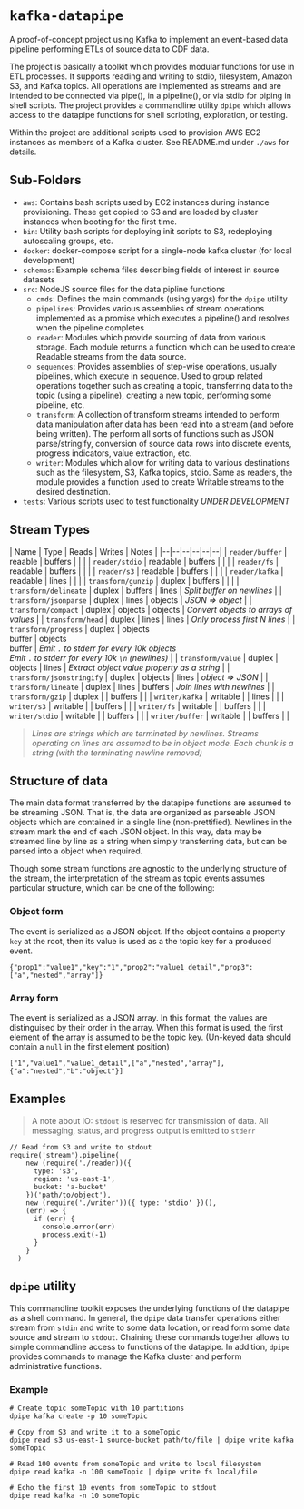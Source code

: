 # `kafka-datapipe`

A proof-of-concept project using Kafka to implement an event-based data pipeline performing ETLs of source data to CDF data.

The project is basically a toolkit which provides modular functions for use in ETL processes. It supports reading and writing to stdio, filesystem, Amazon S3, and Kafka topics. All operations are implemented as streams and are intended to be connected via pipe(), in a pipeline(), or via stdio for piping in shell scripts. The project provides a commandline utility `dpipe` which allows access to the datapipe functions for shell scripting, exploration, or testing.

Within the project are additional scripts used to provision AWS EC2 instances as members of a Kafka cluster.  See README.md under `./aws` for details.

## Sub-Folders

- `aws`: Contains bash scripts used by EC2 instances during instance provisioning. These get copied to S3 and are loaded by cluster instances when booting for the first time.
- `bin`: Utility bash scripts for deploying init scripts to S3, redeploying autoscaling groups, etc.
- `docker`: docker-compose script for a single-node kafka cluster (for local development)
- `schemas`: Example schema files describing fields of interest in source datasets
- `src`: NodeJS source files for the data pipline functions
  - `cmds`: Defines the main commands (using yargs) for the `dpipe` utility
  - `pipelines`: Provides various assemblies of stream operations implemented as a promise which executes a pipeline() and resolves when the pipeline completes
  - `reader`: Modules which provide sourcing of data from various storage. Each module returns a function which can be used to create Readable streams from the data source.
  - `sequences`: Provides assemblies of step-wise operations, usually pipelines, which execute in sequence. Used to group related operations together such as creating a topic, transferring data to the topic (using a pipeline), creating a new topic, performing some pipeline, etc.
  - `transform`: A collection of transform streams intended to perform data manipulation after data has been read into a stream (and before being written). The perform all sorts of functions such as JSON parse/stringify, conversion of source data rows into discrete events, progress indicators, value extraction, etc.
  - `writer`: Modules which allow for writing data to various destinations such as the filesystem, S3, Kafka topics, stdio. Same as readers, the module provides a function used to create Writable streams to the desired destination.
- `tests`: Various scripts used to test functionality _UNDER DEVELOPMENT_

## Stream Types

| Name | Type | Reads | Writes | Notes |
|--|--|--|--|--|--|
| `reader/buffer` | reaable | buffers | | |
| `reader/stdio` | readable | buffers | | |
| `reader/fs` | readable | buffers | | |
| `reader/s3` | readable | buffers | | |
| `reader/kafka` | readable | lines | | |
| `transform/gunzip` | duplex | buffers | | |
| `transform/delineate` | duplex | buffers | lines | _Split buffer on newlines_ |
| `transform/jsonparse` | duplex | lines | objects | _JSON => object_ |
| `transform/compact` | duplex | objects | objects | _Convert objects to arrays of values_ |
| `transform/head` | duplex | lines | lines | _Only process first N lines_ |
| `transform/progress` | duplex | objects<br/>buffer | objects<br/>buffer | _Emit `.` to stderr for every 10k objects <br/> Emit `.` to stderr for every 10k `\n` (newlines)_ |
| `transform/value` | duplex | objects | lines | _Extract object value property as a string_ |
| `transform/jsonstringify` | duplex | objects | lines | _object => JSON_ |
| `transform/lineate` | duplex | lines | buffers | _Join lines with newlines_ |
| `transform/gzip` | duplex | | buffers | |
| `writer/kafka` | writable | | lines | |
| `writer/s3` | writable | | buffers | |
| `writer/fs` | writable | | buffers | |
| `writer/stdio` | writable | | buffers | |
| `writer/buffer` | writable | | buffers | |

> _Lines are strings which are terminated by newlines. Streams operating on lines are assumed to be in object mode. Each chunk is a string (with the terminating newline removed)_

## Structure of data

The main data format transferred by the datapipe functions are assumed to be streaming JSON. That is, the data are organized as parseable JSON objects which are contained in a single line (non-prettified). Newlines in the stream mark the end of each JSON object. In this way, data may be streamed line by line as a string when simply transferring data, but can be parsed into a object when required.

Though some stream functions are agnostic to the underlying structure of the stream, the interpretation of the stream as topic events assumes particular structure, which can be one of the following:

### Object form

The event is serialized as a JSON object. If the object contains a property `key` at the root, then its value is used as a the topic key for a produced event.

```
{"prop1":"value1","key":"1","prop2":"value1_detail","prop3":["a","nested","array"]}
```

### Array form

The event is serialized as a JSON array. In this format, the values are distinguised by their order in the array. When this format is used, the first element of the array is assumed to be the topic key. (Un-keyed data should contain a `null` in the first element position)

```
["1","value1","value1_detail",["a","nested","array"],{"a":"nested","b":"object"}]
```

## Examples

> A note about IO: `stdout` is reserved for transmission of data. All messaging, status, and progress output is emitted to `stderr`

```
// Read from S3 and write to stdout
require('stream').pipeline(
    new (require('./reader))({ 
      type: 's3',
      region: 'us-east-1',
      bucket: 'a-bucket'
    })('path/to/object'),
    new (require('./writer'))({ type: 'stdio' })(),
    (err) => {
      if (err) {
        console.error(err)
        process.exit(-1)
      }
    }
  )
```

## `dpipe` utility

This commandline toolkit exposes the underlying functions of the datapipe as a shell command. In general, the `dpipe` data transfer operations either stream from `stdin` and write to some data location, or read form some data source and stream to `stdout`. Chaining these commands together allows to simple commandline access to functions of the datapipe. In addition, `dpipe` provides commands to manage the Kafka cluster and perform administrative functions.

### Example

```
# Create topic someTopic with 10 partitions
dpipe kafka create -p 10 someTopic 

# Copy from S3 and write it to a someTopic
dpipe read s3 us-east-1 source-bucket path/to/file | dpipe write kafka someTopic 

# Read 100 events from someTopic and write to local filesystem
dpipe read kafka -n 100 someTopic | dpipe write fs local/file

# Echo the first 10 events from someTopic to stdout
dpipe read kafka -n 10 someTopic
```